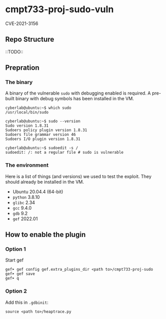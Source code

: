 # cmpt733-proj-sudo-vuln
CVE-2021-3156

## Repo Structure

::TODO::


## Prepration

### The binary

A binary of the vulnerable `sudo` with debugging enabled is required. A pre-built binary with debug symbols has been installed in the VM.

```
cyberlab@ubuntu:~$ which sudo
/usr/local/bin/sudo

cyberlab@ubuntu:~$ sudo --version
Sudo version 1.8.31
Sudoers policy plugin version 1.8.31
Sudoers file grammar version 46
Sudoers I/O plugin version 1.8.31

cyberlab@ubuntu:~$ sudoedit -s /
sudoedit: /: not a regular file # sudo is vulnerable
```

### The environment

Here is a list of things (and versions) we used to test the exploit. They should already be installed in the VM. 

- Ubuntu 20.04.4 (64-bit)
- `python` 3.8.10
- `glibc` 2.34
- `gcc` 9.4.0
- `gdb` 9.2
- `gef` 2022.01

## How to enable the plugin

### Option 1
Start gef
```
gef➤ gef config gef.extra_plugins_dir <path to>/cmpt733-proj-sudo
gef➤ gef save
gef➤ q
```

### Option 2
Add this in `.gdbinit`:
```
source <path to>/heaptrace.py
```


